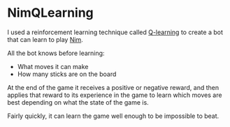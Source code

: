 # NimQLearning

I used a reinforcement learning technique called [Q-learning](https://towardsdatascience.com/simple-reinforcement-learning-q-learning-fcddc4b6fe56) to create a bot that can learn to play [Nim](https://en.wikipedia.org/wiki/Nim).

All the bot knows before learning:
* What moves it can make
* How many sticks are on the board

At the end of the game it receives a positive or negative reward, and then applies that reward to its experience in the game to learn which moves are best depending on what the state of the game is.

Fairly quickly, it can learn the game well enough to be impossible to beat.
